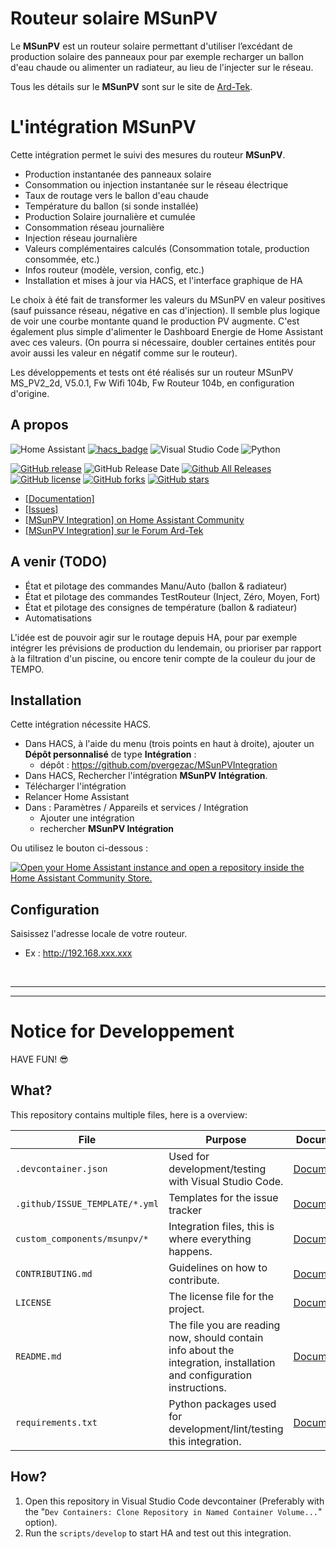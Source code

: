 # Routeur solaire MSunPV
Le **MSunPV** est un routeur solaire permettant d'utiliser l’excédant de production solaire des panneaux pour par exemple recharger un ballon d'eau chaude ou alimenter un radiateur, au lieu de l'injecter sur le réseau.

Tous les détails sur le **MSunPV** sont sur le site de [Ard-Tek](https://ard-tek.com).


# L'intégration MSunPV

Cette intégration permet le suivi des mesures du routeur **MSunPV**.
- Production instantanée des panneaux solaire
- Consommation ou injection instantanée sur le réseau électrique
- Taux de routage vers le ballon d'eau chaude
- Température du ballon (si sonde installée)
- Production Solaire journalière et cumulée
- Consommation réseau journalière
- Injection réseau journalière
- Valeurs complémentaires calculés (Consommation totale, production consommée, etc.)
- Infos routeur (modèle, version, config, etc.)
- Installation et mises à jour via HACS, et l'interface graphique de HA

Le choix à été fait de transformer les valeurs du MSunPV en valeur positives (sauf puissance réseau, négative en cas d'injection).
Il semble plus logique de voir une courbe montante quand le production PV augmente. C'est également plus simple d'alimenter le Dashboard Energie de Home Assistant avec ces valeurs. (On pourra si nécessaire, doubler certaines entités pour avoir aussi les valeur en négatif comme sur le routeur).

Les développements et tests ont été réalisés sur un routeur MSunPV MS_PV2_2d, V5.0.1, Fw Wifi 104b, Fw Routeur 104b, en configuration d'origine.


## A propos

![Home Assistant](https://img.shields.io/badge/home%20assistant-%2341BDF5.svg?style=for-the-badge&logo=home-assistant&logoColor=white) [![hacs_badge](https://img.shields.io/badge/HACS-Custom-orange.svg?style=for-the-badge)](https://github.com/custom-components/hacs) ![Visual Studio Code](https://img.shields.io/badge/Visual%20Studio%20Code-0078d7.svg?style=for-the-badge&logo=visual-studio-code&logoColor=white) ![Python](https://img.shields.io/badge/python-3670A0?style=for-the-badge&logo=python&logoColor=ffdd54)

[![GitHub release](https://img.shields.io/github/release/pvergezac/msunpvintegration.svg)](https://GitHub.com/pvergezac/msunpvintegration/releases/) ![GitHub Release Date](https://img.shields.io/github/release-date/pvergezac/MSunPVIntegration) [![Github All Releases](https://img.shields.io/github/downloads/pvergezac/MSunPVIntegration/total.svg)]() [![GitHub license](https://badgen.net/github/license/pvergezac/msunpvintegration)](https://github.com/pvergezac/msunpvintegration/blob/master/LICENSE) [![GitHub forks](https://badgen.net/github/forks/pvergezac/msunpvintegration/)](https://GitHub.com/pvergezac/msunpvintegration/network/) [![GitHub stars](https://badgen.net/github/stars/pvergezac/msunpvintegration)](https://GitHub.com/pvergezac/msunpvintegration/stargazers/)


- [[Documentation]](https://github.com/pvergezac/MSunPVIntegration/blob/main/DOCUMENTATION/Documentation.md)
- [[Issues]](https://github.com/pvergezac/MSunPVIntegration/issues)
- [[MSunPV Integration]  on Home Assistant Community](https://community.home-assistant.io/t/msunpv-solar-router-integration/862047)
- [[MSunPV Integration]  sur le Forum Ard-Tek](https://ard-tek.com/index.php/forum/bienvenue/2747-home-assistant-integration-msunpv-hacs)

## A venir (TODO)
- État et pilotage des commandes Manu/Auto (ballon & radiateur)
- État et pilotage des commandes TestRouteur (Inject, Zéro, Moyen, Fort)
- État et pilotage des consignes de température (ballon & radiateur)
- Automatisations

L'idée est de pouvoir agir sur le routage depuis HA, pour par exemple intégrer les prévisions de production du lendemain, ou prioriser par rapport à la filtration d'un piscine, ou encore tenir compte de la couleur du jour de TEMPO.


## Installation
Cette intégration nécessite HACS.

- Dans HACS, à l'aide du menu (trois points en haut à droite), ajouter un **Dépôt personnalisé** de type **Intégration** :
    - dépôt : https://github.com/pvergezac/MSunPVIntegration
- Dans HACS, Rechercher l'intégration **MSunPV Intégration**.
- Télécharger l'intégration
- Relancer Home Assistant
- Dans : Paramètres / Appareils et services / Intégration
    - Ajouter une intégration
    - rechercher **MSunPV Intégration**

<p>Ou utilisez le bouton ci-dessous :<br>

[![Open your Home Assistant instance and open a repository inside the Home Assistant Community Store.](https://my.home-assistant.io/badges/hacs_repository.svg)](https://my.home-assistant.io/redirect/hacs_repository/?owner=pvergezac&repository=https%3A%2F%2Fgithub.com%2Fpvergezac%2Fmsunpvintegration&category=Integration)<br>


## Configuration
Saisissez l'adresse locale de votre routeur.
- Ex : http://192.168.xxx.xxx

<p><br>

***
***

# Notice for Developpement

HAVE FUN! 😎

## What?

This repository contains multiple files, here is a overview:

File | Purpose | Documentation
-- | -- | --
`.devcontainer.json` | Used for development/testing with Visual Studio Code. | [Documentation](https://code.visualstudio.com/docs/remote/containers)
`.github/ISSUE_TEMPLATE/*.yml` | Templates for the issue tracker | [Documentation](https://help.github.com/en/github/building-a-strong-community/configuring-issue-templates-for-your-repository)
`custom_components/msunpv/*` | Integration files, this is where everything happens. | [Documentation](https://developers.home-assistant.io/docs/creating_component_index)
`CONTRIBUTING.md` | Guidelines on how to contribute. | [Documentation](https://help.github.com/en/github/building-a-strong-community/setting-guidelines-for-repository-contributors)
`LICENSE` | The license file for the project. | [Documentation](https://help.github.com/en/github/creating-cloning-and-archiving-repositories/licensing-a-repository)
`README.md` | The file you are reading now, should contain info about the integration, installation and configuration instructions. | [Documentation](https://help.github.com/en/github/writing-on-github/basic-writing-and-formatting-syntax)
`requirements.txt` | Python packages used for development/lint/testing this integration. | [Documentation](https://pip.pypa.io/en/stable/user_guide/#requirements-files)

## How?

1. Open this repository in Visual Studio Code devcontainer (Preferably with the "`Dev Containers: Clone Repository in Named Container Volume...`" option).
1. Run the `scripts/develop` to start HA and test out this integration.
